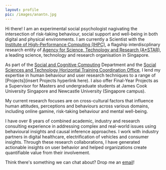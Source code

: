 ```yaml
---
layout: profile
pic: /images/anantn.jpg
---
```


Hi there! I am an experimental social psychologist nagivating the intersection of risk-taking behaviour, social support and well-being in both digital and physical environments. I am currently a Scientist with the [Institute of High-Performance Computing (IHPC)](https://www.a-star.edu.sg/ihpc), a flagship interdiscplinary research entity of [Agency for Science, Technology and Research (A*STAR)](https://www.a-star.edu.sg/), a leading science, technology and research organisation in Singapore.  

As part of the [Social and Cognitive Computing](https://www.a-star.edu.sg/ihpc/ihpc-research-capabilities/social-cognitive-computing) Department and the [Social Sciences and Technology Horizontal Training Coordination Office](https://www.a-star.edu.sg/htco/sst), I lend my expertise in human behaviour and user research techniques to a range of [Projects](insert Projects hyperlink here). I also offer Final-Year Projects as a Supervisor for Masters and undergraduate students at James Cook University Singapore and Newcastle University (Singapore campus). 

My current research focuses are on cross-cultural factors that influence human attitudes, perceptions and behaviours across various domains, including online gamine, risk-taking behaviour and mental well-being. 

I have over 8 years of combined academic, industry and research consulting experience in addressing complex and real-world issues using behavioural insights and causal inference approaches. I work with industry partners in digital healthcare, electrification of vehicles and consumer insights. Through these research collaborations, I have generated actionable insights on user behavior and helped organizations create quantifiable value from their involvement.

Think there's something we can chat about? Drop me an [email](mailto:nandini.anant@gmail.com)! 
 


